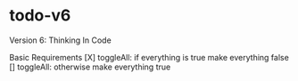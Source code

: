 # todo-v6
Version 6:  Thinking In Code

Basic Requirements
[X] toggleAll: if everything is true make everything false
[] toggleAll: otherwise make everything true


